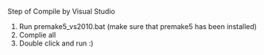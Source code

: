 Step of Compile by Visual Studio

1. Run premake5_vs2010.bat
   (make sure that premake5 has been installed)
2. Complie all
3. Double click and run :)
